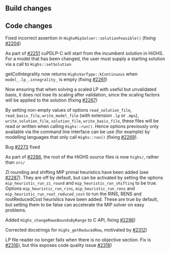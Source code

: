 ## Build changes

## Code changes

Fixed incorrect assertion in `HighsMipSolver::solutionFeasible()` (fixing [#2204](https://github.com/ERGO-Code/HiGHS/issues/2204))

As part of [#2251](https://github.com/ERGO-Code/HiGHS/issues/2251) cuPDLP-C will start from the incumbent solution in HiGHS. For a model that has been changed, the user must supply a starting solution via a call to `Highs::setSolution`

getColIntegrality now returns `HighsVarType::kContinuous` when `model_.lp_.integrality_` is empty (fixing [#2261](https://github.com/ERGO-Code/HiGHS/issues/2261))

Now ensuring that when solving a scaled LP with useful but unvalidated basis, it does not lose its scaling after validation, since the scaling factors will be applied to the solution (fixing [#2267](https://github.com/ERGO-Code/HiGHS/issues/2267))

By setting non-empty values of options `read_solution_file`, `read_basis_file`, `write_model_file` (with extension `.lp` or `.mps`), `write_solution_file`, `solution_file`, `write_basis_file`, these files will be read or written when calling `Highs::run()`. Hence options previously only available via the command line interface can be use (for example) by modelling languages that only call `Highs::run()` (fixing [#2269](https://github.com/ERGO-Code/HiGHS/issues/2269)).

Bug [#2273](https://github.com/ERGO-Code/HiGHS/issues/2273) fixed

As part of [#2286](https://github.com/ERGO-Code/HiGHS/pull/2286), the root of the HiGHS source files is now `highs/`, rather than `src/`

ZI rounding and shifting MIP primal heuristics have been added (see [#2287](https://github.com/ERGO-Code/HiGHS/pull/2287)). They are off by default, but can be activated by setting the options `mip_heuristic_run_zi_round` and `mip_heuristic_run_shifting` to be true. Options `mip_heuristic_run_rins`, `mip_heuristic_run_rens` and `mip_heuristic_run_root_reduced_cost` to run the RINS, RENS and rootReducedCost heuristics have been added. These are true by default, but setting them to be false can accelerate the MIP solver on easy problems.

Added `Highs_changeRowsBoundsByRange` to C API, fixing [#2296](https://github.com/ERGO-Code/HiGHS/issues/2296))

Corrected docstrings for `Highs_getReducedRow`, motivated by [#2312](https://github.com/ERGO-Code/HiGHS/issues/2312))

LP file reader no longer fails when there is no objective section. Fix is [#2316](https://github.com/ERGO-Code/HiGHS/pull/2316)), but this exposes code quality issue [#2318](https://github.com/ERGO-Code/HiGHS/issues/2318))



